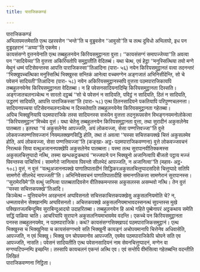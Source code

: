 ```yaml
---
title: पाराजिककण्डं

---
```

पाराजिककण्डं  
अभिलापमत्तमेवाति एत्थ दहरवसेन ‘‘भन्ते’’ति च वुड्ढवसेन ‘‘आवुसो’’ति च तत्थ दुविधो अभिलापो, इध पन वुड्ढदहरानं ‘‘अय्या’’ति एकमेव।  
कायसंसग्गे वुत्तनयेनाति एत्थ तब्बहुलनयेन किरियसमुट्ठानता वुत्ता। ‘‘कायसंसग्गं समापज्‍जेय्या’’ति अवत्वा पन ‘‘सादियेय्या’’ति वुत्तत्ता अकिरियतोपि समुट्ठातीति वेदितब्बं। यथा चेत्थ, एवं हेट्ठा ‘‘मनुस्सित्थिया तयो मग्गे मेथुनं धम्मं पटिसेवन्तस्स आपत्ति पाराजिकस्सा’’तिआदिना (पारा॰ ५६) नयेन किरियसमुट्ठानतं वत्वा तदनन्तरं ‘‘भिक्खुपच्‍चत्थिका मनुस्सित्थिं भिक्खुस्स सन्तिकं आनेत्वा वच्‍चमग्गेन अङ्गजातं अभिनिसीदेन्ति, सो चे पवेसनं सादियती’’तिआदिना (पारा॰ ५८) नयेन अकिरियसमुट्ठानस्सपि वुत्तत्ता पठमपाराजिकायपि तब्बहुलनयेनेव किरियसमुट्ठानता वेदितब्बा। न हि पवेसनसादियनादिम्हि किरियसमुट्ठानता दिस्सति।  
अङ्गजातचलनञ्‍चेत्थ न सारतो दट्ठब्बं ‘‘सो चे पवेसनं न सादियति, पविट्ठं न सादियति, ठितं न सादियति, उद्धरणं सादियति, आपत्ति पाराजिकस्सा’’ति (पारा॰ ५८) एत्थ ठितनसादियने पकतियापि परिपुण्णचलनत्ता। सादियनपच्‍चया पटिसेवनचलनञ्‍चेत्थ न दिस्सतेवाति तब्बहुलनयेनेव किरियसमुट्ठानता गहेतब्बा।  
अपिच भिक्खुनियापि पठमपाराजिके तस्स सादियनस्स सरूपेन वुत्तत्ता तदनुरूपवसेन विभङ्गनयमनोलोकेत्वा ‘‘किरियसमुट्ठान’’मिच्‍चेव वुत्तं। यथा चेतेसु तब्बहुलनयेन किरियसमुट्ठानता वुत्ता, तथा सुरादीनं अकुसलेनेव पातब्बता। इतरथा ‘‘यं अकुसलेनेव आपज्‍जति, अयं लोकवज्‍जा, सेसा पण्णत्तिवज्‍जा’’ति वुत्ते लोकवज्‍जपण्णत्तिवज्‍जानं नियमलक्खणसिद्धि होति, तथा तं अवत्वा ‘‘यस्सा सचित्तकपक्खे चित्तं अकुसलमेव होति, अयं लोकवज्‍जा, सेसा पण्णत्तिवज्‍जा’’ति (कङ्खा॰ अट्ठ॰ पठमपाराजिकवण्णना) वुत्ते लोकवज्‍जवचनं निरत्थकं सिया वत्थुअजाननपक्खेपि अकुसलेनेव पातब्बत्ता। यस्मा तत्थ सुरापानवीतिक्‍कमस्स अकुसलचित्तुप्पादो नत्थि, तस्मा खन्धकट्ठकथायं ‘‘मज्‍जपाने पन भिक्खुनो अजानित्वापि बीजतो पट्ठाय मज्‍जं पिवन्तस्स पाचित्तियं। सामणेरो जानित्वाव पिवन्तो सीलभेदं आपज्‍जति, न अजानित्वा’’ति (महाव॰ अट्ठ॰ १०८) वुत्तं, न वुत्तं ‘‘वत्थुअजाननपक्खे पाणातिपातादीनं सिद्धिकरअकुसलचित्तुप्पादसदिसे चित्तुप्पादे सतिपि सामणेरो सीलभेदं नापज्‍जती’’ति। अभिनिवेसवचनं पाणातिपातादीहि समानगतिकत्ता सामणेरानं सुरापानस्स। ‘‘सुरामेरयिमे’’ति वत्थुं जानित्वा पातब्बतादिवसेन वीतिक्‍कमन्तस्स अकुसलस्स असम्भवो नत्थि। तेन वुत्तं ‘‘यस्सा सचित्तकपक्खे’’तिआदि।  
किञ्‍चेत्थ – युत्तिवचनेन अरहन्तानं अप्पविसनतो सचित्तकाचित्तकपक्खेसु अकुसलनियमोति चे? न, धम्मतावसेन सेक्खानम्पि अप्पविसनतो। अचित्तकपक्खे अकुसलनियमाभावदस्सनत्थं सुपन्तस्स मुखे पक्खित्तजलबिन्दुमिव सुराबिन्दुआदयो उदाहरितब्बा। तब्बहुलनयेन हि अत्थे गहिते पुब्बेनापरं अट्ठकथाय समेति सद्धिं पाळिया चाति। आचरियापि सुरापाने अकुसलनियमाभावमेव वदन्ति। एकच्‍चे पन किरियसमुट्ठानता पनस्स तब्बहुलनयमेव, न पठमपाराजिके। कथं? कायसंसग्गसिक्खापदं पठमपाराजिकसमुट्ठानं। एत्थ भिक्खुस्स च भिक्खुनिया च कायसंसग्गभावे सति भिक्खुनी कायङ्गं अचोपयमानापि चित्तेनेव अधिवासेति, आपज्‍जति, न एवं भिक्खु। भिक्खु पन चोपयमानोव आपज्‍जति, एवमेव पठमपाराजिकेपि चोपने सति एव आपज्‍जति, नासति। पवेसनं सादियतीति एत्थ पवेसनसादियनं नाम सेवनचित्तुप्पादनं, मग्गेन वा मग्गप्पटिपन्‍नम्पि इच्छन्ति। तस्सापि कायचलनं एकन्तं अत्थि एव। एवं सन्तेपि वीमंसित्वा गहेतब्बन्ति वदन्तीति लिखितं  
पाराजिकवण्णना निट्ठिता।  